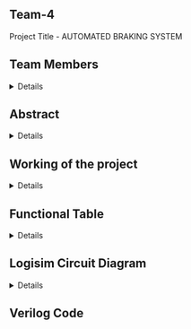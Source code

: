 ## Team-4
Project Title - AUTOMATED BRAKING SYSTEM

## Team Members
<details>

Semester : 3rd Sem B.tech CSE
Section - S2

Member 1. Bhagwat Poorva Milind
   
221CS212

bhagwatpoorvamilind.221cs212@nitk.edu.in 

8275391841 
 
Member 2. Preetha Sarkar
   
221CS236 

preethasarkar.221cs236@nitk.edu.in 

6292253051 
 
Member 3. Reema Murthy
   
221CS240 

reemamurthy.221cs240@nitk.edu.in 

</details>

## Abstract
<details>
An automatic emergency braking system is a safety feature installed in vehicles to mitigate collisions and prevent accidents. Clock pulse from sensor output is generated.
A tracking type ADC is used to convert the analogue output of the proximity sensor to a digital output.
4-bit up down counter is made using 4 JK Flip-Flops. The digital output of the ADC is used as input to the 4-bit counter to either count up or down to represent the changing speed of the vehicle.
The counter is updated based on the changing outputs of the ADC.
The logic for the braking system is implemented when the proximity sensor detects an obstacle.
</details>

## Working of the project
<details>
The proximity sensor detects how far an obstacle by giving an analog output in the voltage range 0-5V. 5V corresponds to obstacle being very near to our vehicle.
An ADC converter is integrated into the circuit which takes the analogue output of the proximity sensor and converts it to a digital signal.
Inside the ADC converter the following circuits are present:
1.Comparator
2.An up-down counter
3.A DAC 
4.S-R Latch
The S-R Latch of the ADC gives the final digital output.
This digital output is stored in memory by another SR Latch, which is connected to a counter.
The counter is used to calculate and modify the speed of the vehicle based on the output shown by the SR Latch. For example: If the proximity sensor gives an output of 5V, the ADC converts it to a binary number and the SR Latch stores this number. If the next output given by the proximity sensor is 4V the SR Latch uses the stored binary number and decides if speed should be increased or decreased.

![DDS_working](https://github.com/Poorvab2525/Team-4/assets/127173860/6cde200b-8a8d-4a91-8d7a-167e78903be5)
</details>

## Functional Table
<details>
![image](https://github.com/Poorvab2525/Team-4/assets/127173860/7313f088-2e32-4212-a327-9c81f49b03e6)
</details>

## Logisim Circuit Diagram
<details>

![DDS_main](https://github.com/Poorvab2525/Team-4/assets/127173860/46612fbf-a397-4e9e-a4c6-e76a43113a73)
</details>

## Verilog Code





